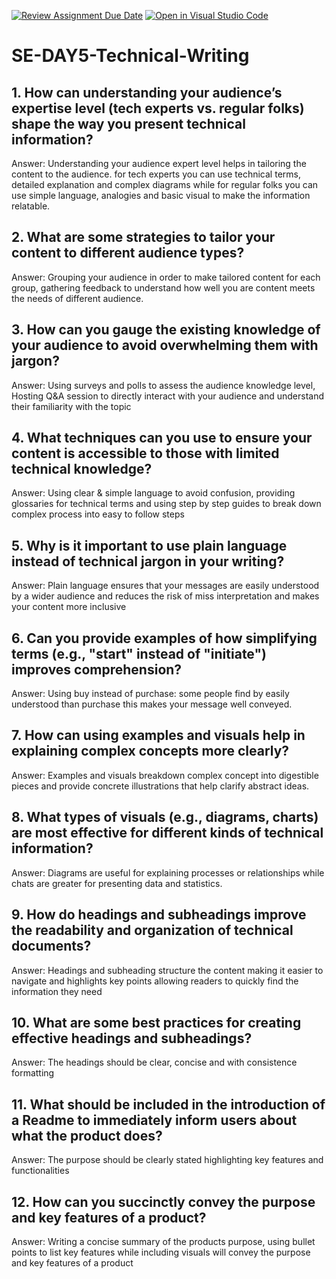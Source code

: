 [![Review Assignment Due Date](https://classroom.github.com/assets/deadline-readme-button-22041afd0340ce965d47ae6ef1cefeee28c7c493a6346c4f15d667ab976d596c.svg)](https://classroom.github.com/a/zsAR-pyY)
[![Open in Visual Studio Code](https://classroom.github.com/assets/open-in-vscode-2e0aaae1b6195c2367325f4f02e2d04e9abb55f0b24a779b69b11b9e10269abc.svg)](https://classroom.github.com/online_ide?assignment_repo_id=18483461&assignment_repo_type=AssignmentRepo)
# SE-DAY5-Technical-Writing
## 1. How can understanding your audience’s expertise level (tech experts vs. regular folks) shape the way you present technical information?
Answer: Understanding your audience expert level helps in tailoring the content to the audience. for tech experts you can use technical terms, detailed explanation and complex diagrams while for regular folks you can use simple language, analogies and basic visual to make the information relatable.
## 2. What are some strategies to tailor your content to different audience types?
Answer: Grouping your audience in order to make tailored content for each group, gathering feedback to understand how well you are content meets the needs of different audience.
## 3. How can you gauge the existing knowledge of your audience to avoid overwhelming them with jargon?
Answer: Using surveys and polls to assess the audience knowledge level, Hosting Q&A session to directly interact with your audience and understand their familiarity with the topic
## 4. What techniques can you use to ensure your content is accessible to those with limited technical knowledge?
Answer: Using clear & simple language to avoid confusion, providing glossaries for technical terms and using step by step guides to break down complex process into easy to follow steps
## 5. Why is it important to use plain language instead of technical jargon in your writing?
Answer: Plain language ensures that your messages are easily understood by a wider audience and reduces the risk of miss interpretation and makes your content more inclusive
## 6. Can you provide examples of how simplifying terms (e.g., "start" instead of "initiate") improves comprehension?
Answer: Using buy instead of purchase: some people find by easily understood than purchase this makes your message well conveyed.
## 7. How can using examples and visuals help in explaining complex concepts more clearly?
Answer: Examples and visuals breakdown complex concept into digestible pieces and provide concrete illustrations that help clarify abstract ideas.
## 8. What types of visuals (e.g., diagrams, charts) are most effective for different kinds of technical information?
Answer: Diagrams are useful for explaining processes or relationships while chats are greater for presenting data and statistics.
## 9. How do headings and subheadings improve the readability and organization of technical documents?
Answer: Headings and subheading structure the content making it easier to navigate and highlights key points allowing readers to quickly find the information they need
## 10. What are some best practices for creating effective headings and subheadings?
Answer: The headings should be clear, concise and with consistence formatting 
## 11. What should be included in the introduction of a Readme to immediately inform users about what the product does?
Answer: The purpose should be clearly stated highlighting key features and functionalities
## 12. How can you succinctly convey the purpose and key features of a product?
Answer: Writing a concise summary of the products purpose, using bullet points to list key features while including visuals will convey the purpose and key features of a product
